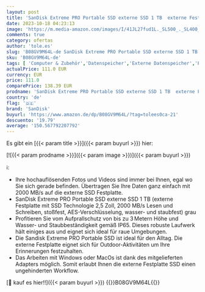 ```yaml
---
layout: post
title: 'SanDisk Extreme PRO Portable SSD externe SSD 1 TB  externe Festplatte mit SSD Technologie 2 5 Zoll  2000 MB/s Lesen und Schreiben  stoßfest  AES-Verschlüsselung  wasser- und staubfest  grau'
date: 2023-10-18 04:23:13
image: 'https://m.media-amazon.com/images/I/41JL27fud1L._SL500_._SL400_.jpg'
comments: true
category: ofertas
author: 'tole.es'
slug: 'B08GV9M64L-de SanDisk Extreme PRO Portable SSD externe SSD 1 TB externe...'
sku: 'B08GV9M64L-de'
tags: [ 'Computer & Zubehör','Datenspeicher','Externe Datenspeicher','Externe SSD','sandisk','🇩🇪', ]
actualPrice: 111.0 EUR
currency: EUR
price: 111.0
comparePrice: 138.39 EUR
prodname: 'SanDisk Extreme PRO Portable SSD externe SSD 1 TB  externe Festplatte mit SSD Technologie 2 5 Zoll  2000 MB/s Lesen und Schreiben  stoßfest  AES-Verschlüsselung  wasser- und staubfest  grau'
country: 'de'
flag: '🇩🇪'
brand: 'SanDisk'
buyurl: 'https://www.amazon.de/dp/B08GV9M64L/?tag=tolees0ca-21'
descuento: '19.79'
average: '150.567792207792'
---
```


Es gibt ein [{{< param title >}}]({{< param buyurl >}}) hier:

[![{{< param prodname >}}]({{< param image >}})]({{< param buyurl >}})

ℹ️:

- Ihre hochauflösenden Fotos und Videos sind immer bei Ihnen, egal wo Sie sich gerade befinden. Übertragen Sie Ihre Daten ganz einfach mit 2000 MB/s auf die externe SSD Festplatte.
- SanDisk Extreme PRO Portable SSD externe SSD 1 TB (externe Festplatte mit SSD Technologie 2,5 Zoll, 2000 MB/s Lesen und Schreiben, stoßfest, AES-Verschlüsselung, wasser- und staubfest) grau
- Profitieren Sie vom Aufprallschutz von bis zu 3 Metern Höhe und Wasser- und Staubbeständigkeit gemäß IP65. Dieses robuste Laufwerk hält einiges aus und eignet sich ideal für raue Umgebungen.
- Die Sandisk Extreme PRO Portable SSD ist ideal für den Alltag. Die externe Festplatte eignet sich für Outdoor-Aktivitäten um Ihre Erinnerungen festzuhalten.
- Das Arbeiten mit Windows oder MacOs ist dank des mitgelieferten Adapters möglich. Somit erlaubt Ihnen die externe Festplatte SSD einen ungehinderten Workflow.

[🛒 kauf es hier!!]({{< param buyurl >}})
{{<world>}}B08GV9M64L{{</world>}}
